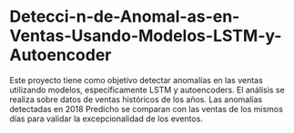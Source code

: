# Detecci-n-de-Anomal-as-en-Ventas-Usando-Modelos-LSTM-y-Autoencoder
Este proyecto tiene como objetivo detectar anomalías en las ventas utilizando modelos, específicamente LSTM y autoencoders. El análisis se realiza sobre datos de ventas históricos de los años. Las anomalías detectadas en 2018 Predicho se comparan con las ventas de los mismos días para validar la excepcionalidad de los eventos.
